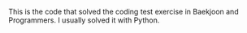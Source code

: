 This is the code that solved the coding test exercise in Baekjoon and Programmers. I usually solved it with Python.
